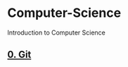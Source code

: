 # Computer-Science
Introduction to Computer Science

## [0. Git](https://github.com/oneonlee/Computer-Science/tree/main/0.%20Git)
